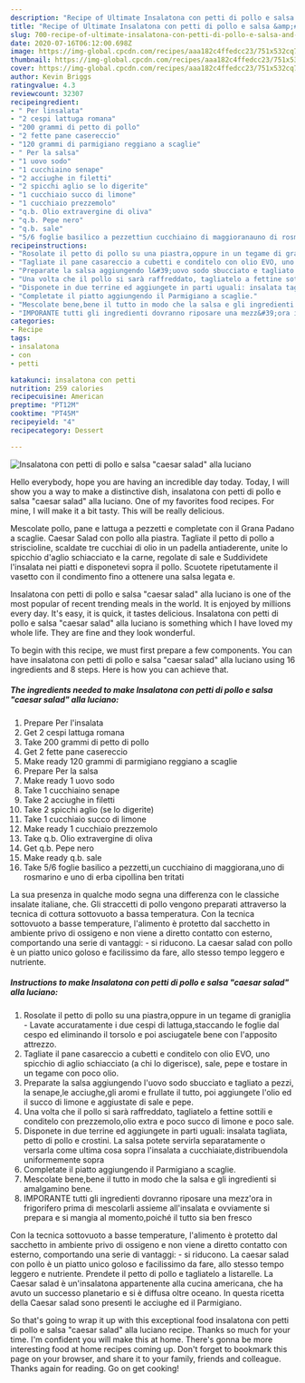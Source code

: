 ```yaml
---
description: "Recipe of Ultimate Insalatona con petti di pollo e salsa &amp;#34;caesar salad&amp;#34; alla luciano"
title: "Recipe of Ultimate Insalatona con petti di pollo e salsa &amp;#34;caesar salad&amp;#34; alla luciano"
slug: 700-recipe-of-ultimate-insalatona-con-petti-di-pollo-e-salsa-and-34-caesar-salad-and-34-alla-luciano
date: 2020-07-16T06:12:00.698Z
image: https://img-global.cpcdn.com/recipes/aaa182c4ffedcc23/751x532cq70/insalatona-con-petti-di-pollo-e-salsa-caesar-salad-alla-luciano-recipe-main-photo.jpg
thumbnail: https://img-global.cpcdn.com/recipes/aaa182c4ffedcc23/751x532cq70/insalatona-con-petti-di-pollo-e-salsa-caesar-salad-alla-luciano-recipe-main-photo.jpg
cover: https://img-global.cpcdn.com/recipes/aaa182c4ffedcc23/751x532cq70/insalatona-con-petti-di-pollo-e-salsa-caesar-salad-alla-luciano-recipe-main-photo.jpg
author: Kevin Briggs
ratingvalue: 4.3
reviewcount: 32307
recipeingredient:
- " Per linsalata"
- "2 cespi lattuga romana"
- "200 grammi di petto di pollo"
- "2 fette pane casereccio"
- "120 grammi di parmigiano reggiano a scaglie"
- " Per la salsa"
- "1 uovo sodo"
- "1 cucchiaino senape"
- "2 acciughe in filetti"
- "2 spicchi aglio se lo digerite"
- "1 cucchiaio succo di limone"
- "1 cucchiaio prezzemolo"
- "q.b. Olio extravergine di oliva"
- "q.b. Pepe nero"
- "q.b. sale"
- "5/6 foglie basilico a pezzettiun cucchiaino di maggioranauno di rosmarino e uno di erba cipollina ben tritati"
recipeinstructions:
- "Rosolate il petto di pollo su una piastra,oppure in un tegame di graniglia Lavate accuratamente i due cespi di lattuga,staccando le foglie dal cespo ed eliminando il torsolo e poi asciugatele bene con l&#39;apposito attrezzo."
- "Tagliate il pane casareccio a cubetti e conditelo con olio EVO, uno spicchio di aglio schiacciato (a chi lo digerisce), sale, pepe e tostare in un tegame con poco olio."
- "Preparate la salsa aggiungendo l&#39;uovo sodo sbucciato e tagliato a pezzi, la senape,le acciughe,gli aromi e frullate il tutto, poi aggiungete l&#39;olio ed il succo di limone e aggiustate di sale e pepe."
- "Una volta che il pollo si sarà raffreddato, tagliatelo a fettine sottili e conditelo con prezzemolo,olio extra e poco succo di limone e poco sale."
- "Disponete in due terrine ed aggiungete in parti uguali: insalata tagliata, petto di pollo e crostini. La salsa potete servirla separatamente o versarla come ultima cosa sopra l&#39;insalata a cucchiaiate,distribuendola uniformemente sopra"
- "Completate il piatto aggiungendo il Parmigiano a scaglie."
- "Mescolate bene,bene il tutto in modo che la salsa e gli ingredienti si amalgamino bene."
- "IMPORANTE tutti gli ingredienti dovranno riposare una mezz&#39;ora in frigorifero prima di mescolarli assieme all&#39;insalata e ovviamente si prepara e si mangia al momento,poiché il tutto sia ben fresco"
categories:
- Recipe
tags:
- insalatona
- con
- petti

katakunci: insalatona con petti 
nutrition: 259 calories
recipecuisine: American
preptime: "PT12M"
cooktime: "PT45M"
recipeyield: "4"
recipecategory: Dessert

---
```



![Insalatona con petti di pollo e salsa &#34;caesar salad&#34; alla luciano](https://img-global.cpcdn.com/recipes/aaa182c4ffedcc23/751x532cq70/insalatona-con-petti-di-pollo-e-salsa-caesar-salad-alla-luciano-recipe-main-photo.jpg)

Hello everybody, hope you are having an incredible day today. Today, I will show you a way to make a distinctive dish, insalatona con petti di pollo e salsa &#34;caesar salad&#34; alla luciano. One of my favorites food recipes. For mine, I will make it a bit tasty. This will be really delicious.

Mescolate pollo, pane e lattuga a pezzetti e completate con il Grana Padano a scaglie. Caesar Salad con pollo alla piastra. Tagliate il petto di pollo a striscioline, scaldate tre cucchiai di olio in un padella antiaderente, unite lo spicchio d&#39;aglio schiacciato e la carne, regolate di sale e Suddividete l&#39;insalata nei piatti e disponetevi sopra il pollo. Scuotete ripetutamente il vasetto con il condimento fino a ottenere una salsa legata e.

Insalatona con petti di pollo e salsa &#34;caesar salad&#34; alla luciano is one of the most popular of recent trending meals in the world. It is enjoyed by millions every day. It's easy, it is quick, it tastes delicious. Insalatona con petti di pollo e salsa &#34;caesar salad&#34; alla luciano is something which I have loved my whole life. They are fine and they look wonderful.


To begin with this recipe, we must first prepare a few components. You can have insalatona con petti di pollo e salsa &#34;caesar salad&#34; alla luciano using 16 ingredients and 8 steps. Here is how you can achieve that.

<!--inarticleads1-->

##### The ingredients needed to make Insalatona con petti di pollo e salsa &#34;caesar salad&#34; alla luciano:

1. Prepare  Per l&#39;insalata
1. Get 2 cespi lattuga romana
1. Take 200 grammi di petto di pollo
1. Get 2 fette pane casereccio
1. Make ready 120 grammi di parmigiano reggiano a scaglie
1. Prepare  Per la salsa
1. Make ready 1 uovo sodo
1. Take 1 cucchiaino senape
1. Take 2 acciughe in filetti
1. Take 2 spicchi aglio (se lo digerite)
1. Take 1 cucchiaio succo di limone
1. Make ready 1 cucchiaio prezzemolo
1. Take q.b. Olio extravergine di oliva
1. Get q.b. Pepe nero
1. Make ready q.b. sale
1. Take 5/6 foglie basilico a pezzetti,un cucchiaino di maggiorana,uno di rosmarino e uno di erba cipollina ben tritati


La sua presenza in qualche modo segna una differenza con le classiche insalate italiane, che. Gli straccetti di pollo vengono preparati attraverso la tecnica di cottura sottovuoto a bassa temperatura. Con la tecnica sottovuoto a basse temperature, l&#39;alimento è protetto dal sacchetto in ambiente privo di ossigeno e non viene a diretto contatto con esterno, comportando una serie di vantaggi: - si riducono. La caesar salad con pollo è un piatto unico goloso e facilissimo da fare, allo stesso tempo leggero e nutriente. 

<!--inarticleads2-->

##### Instructions to make Insalatona con petti di pollo e salsa &#34;caesar salad&#34; alla luciano:

1. Rosolate il petto di pollo su una piastra,oppure in un tegame di graniglia - Lavate accuratamente i due cespi di lattuga,staccando le foglie dal cespo ed eliminando il torsolo e poi asciugatele bene con l&#39;apposito attrezzo.
1. Tagliate il pane casareccio a cubetti e conditelo con olio EVO, uno spicchio di aglio schiacciato (a chi lo digerisce), sale, pepe e tostare in un tegame con poco olio.
1. Preparate la salsa aggiungendo l&#39;uovo sodo sbucciato e tagliato a pezzi, la senape,le acciughe,gli aromi e frullate il tutto, poi aggiungete l&#39;olio ed il succo di limone e aggiustate di sale e pepe.
1. Una volta che il pollo si sarà raffreddato, tagliatelo a fettine sottili e conditelo con prezzemolo,olio extra e poco succo di limone e poco sale.
1. Disponete in due terrine ed aggiungete in parti uguali: insalata tagliata, petto di pollo e crostini. La salsa potete servirla separatamente o versarla come ultima cosa sopra l&#39;insalata a cucchiaiate,distribuendola uniformemente sopra
1. Completate il piatto aggiungendo il Parmigiano a scaglie.
1. Mescolate bene,bene il tutto in modo che la salsa e gli ingredienti si amalgamino bene.
1. IMPORANTE tutti gli ingredienti dovranno riposare una mezz&#39;ora in frigorifero prima di mescolarli assieme all&#39;insalata e ovviamente si prepara e si mangia al momento,poiché il tutto sia ben fresco


Con la tecnica sottovuoto a basse temperature, l&#39;alimento è protetto dal sacchetto in ambiente privo di ossigeno e non viene a diretto contatto con esterno, comportando una serie di vantaggi: - si riducono. La caesar salad con pollo è un piatto unico goloso e facilissimo da fare, allo stesso tempo leggero e nutriente. Prendete il petto di pollo e tagliatelo a listarelle. La Caesar salad è un&#39;insalatona appartenente alla cucina americana, che ha avuto un successo planetario e si è diffusa oltre oceano. In questa ricetta della Caesar salad sono presenti le acciughe ed il Parmigiano. 

So that's going to wrap it up with this exceptional food insalatona con petti di pollo e salsa &#34;caesar salad&#34; alla luciano recipe. Thanks so much for your time. I'm confident you will make this at home. There's gonna be more interesting food at home recipes coming up. Don't forget to bookmark this page on your browser, and share it to your family, friends and colleague. Thanks again for reading. Go on get cooking!
